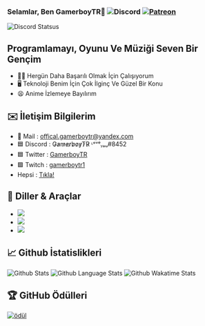 
### Selamlar, Ben GamerboyTR👋 ![Discord](https://img.shields.io/static/v1?style=flat&logo=discord&logoColor=white&color=%237289DA&label=&message=G̷a̷m̷e̷r̷b̷o̷y̷T̷R̷%20ᶫᵒᵛᵉᵧₒᵤ#8452) [![Patreon](https://img.shields.io/badge/donate-Patreon-red?logo=Patreon&style=flat-square)](https://patreon.com/gamerboytr)

![Discord Statsus](https://lanyard-profile-readme.vercel.app/api/530043492014096384?bg=23283d&borderRadius=8px&hideDiscrim=true)  

## Programlamayı, Oyunu Ve Müziği Seven Bir Gençim

- 💪🏻 Hergün Daha Başarılı Olmak İçin Çalışıyorum
- 🖥 Teknoloji Benim İçin Çok İlginç Ve Güzel Bir Konu
- 😫 Anime İzlemeye Bayılırım

##

## ✉️ İletişim Bilgilerim

- 📧 Mail : offical.gamerboytr@yandex.com
- 🟦 Discord : G̷a̷m̷e̷r̷b̷o̷y̷T̷R̷ ᶫᵒᵛᵉᵧₒᵤ#8452
- 🟦 Twitter : [GamerboyTR](https://twitter.com/@Gamerboy_TR)
- 🟪 Twitch : [gamerboytr1](https://www.twitch.tv/gamerboytr1)
- Hepsi : [Tıkla!](https://linktr.ee/GamerboyTR)

## 🔧 Diller & Araçlar

- [![](https://img.shields.io/badge/OS-Windows-blue?style=flat-square&logo=windows&logoColor=blue)](https://www.microsoft.com/windows)
- [![](https://img.shields.io/badge/Editor-Visual%20Studio%20Code%20Insiders-%2309B395?style=flat-square&logo=visual-studio-code&logoColor=%2309B395)](https://code.visualstudio.com/)
- [![](https://img.shields.io/badge/Code-JavaScript-%23f0db4f?style=flat-square&logo=javascript&logoColor=%23f0db4f)](https://www.javascript.com/)

## &#x1f4c8; Github İstatislikleri

![Github Stats](https://github-readme-stats.vercel.app/api?username=gamerboytr&theme=dracula&show_icons=true&locale=tr)
![Github Language Stats](https://github-readme-stats.vercel.app/api/top-langs/?username=gamerboytr&layout=compact&theme=dracula&langs_count=10&locale=tr)
![Github Wakatime Stats](https://github-readme-stats.vercel.app/api/wakatime?username=GamerboyTR&theme=dracula)

## 🏆 GitHub Ödülleri

[![ödül](https://github-profile-trophy.vercel.app/?username=gamerboytr&theme=dracula&column=7&margin-w=10&no-frame=true)](https://github.com/gamerboytr)
